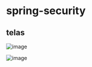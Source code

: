 # spring-security

## telas
![image](https://user-images.githubusercontent.com/36892558/43161881-bf908894-8f5f-11e8-9176-09b399dae1cb.png)

![image](https://user-images.githubusercontent.com/36892558/43161818-898766aa-8f5f-11e8-9dd2-168085cee10b.png)

